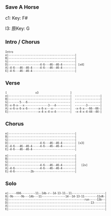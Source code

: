 
### Save A Horse

c1: Key: F#

l3: 原Key: G

### Intro / Chorus

<span style="font-size:0.7em; scroll-snap-stop: always; scroll-snap-align: start;">

```
Intro
e|------------------------------------------|
B|------------------------------------------|
G|------------------------------------------|
D|--------------------4-6---46--46-4--------| [x4]
A|-4-6---46--46-4-----4-6---46--46-4--------|
E|-4-6---46--46-4---------------------------|
```
</span>

### Verse

<span style="font-size:0.7em; scroll-snap-stop: always; scroll-snap-align: start;">

```
[                  x3                    ]
e|---------------------------------------|  ----------------|
B|---------------------------------------|  ----------------|
G|-------5---6---------------------------|  ----------------|
D|-x-8-x---x---------------3---4---------|  -------3--------|
A|-x-6-x-6-x-6-------x-6-x---x-----------|  -x-6-x---66--66-|
E|-------------------x-4-x-4-x-4---------|  -x-4-x-4-44--44-|

```
</span>

### Chorus

<span style="font-size:0.7em; scroll-snap-stop: always; scroll-snap-align: start;">

```
e|------------------------------------------|
B|------------------------------------------|
G|------------------------------------------|
D|--------------------4-6---46--46-4--------| [x3]
A|-4-6---46--46-4-----4-6---46--46-4--------|
E|-4-6---46--46-4---------------------------|
```
</span>

<span style="font-size:0.7em; scroll-snap-stop: always; scroll-snap-align: start;">

```
e|------------------------------------------|
B|------------------------------------------|
G|------------------------------------------|
D|--------------------4-6---46--46-4--------|   [2x]
A|-4-6----------------4-6---46--46-4--------|
E|-4-6----------2b--------------------------|
```
</span>

### Solo

<span style="font-size:0.7em; scroll-snap-stop: always; scroll-snap-align: start;">

```
e|-----696---------11--14b-r--14-13-11--11---------------------|
B|-9b-----9b---14b---11---------------14--14-13-11--------11xN-|
G|------------------------------------------------run-----13b--|
D|----------------------------------------------------13-------|
A|-------------------------------------------------------------|
E|-------------------------------------------------------------|
```
</span>
